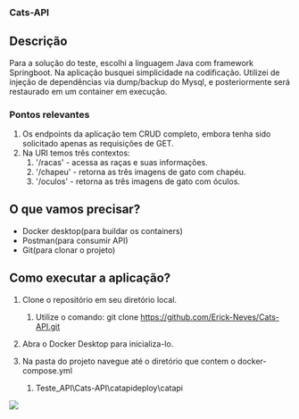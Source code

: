 ### Cats-API

## Descrição

Para a solução do teste, escolhi a linguagem Java com framework Springboot.
Na aplicação busquei simplicidade na codificação.
Utilizei de injeção de dependências via dump/backup do Mysql, e posteriormente será restaurado em um container em execução. 

### Pontos relevantes

1. Os endpoints da aplicação tem CRUD completo, embora tenha sido solicitado apenas as requisições de GET.
2. Na URI temos três contextos:
	1. '/racas' - acessa as raças e suas informações.
	2. '/chapeu' - retorna as três imagens de gato com chapéu.
	3. '/oculos' - retorna as três imagens de gato com óculos.

## O que vamos precisar?

* Docker desktop(para buildar os containers)
* Postman(para consumir API)
* Git(para clonar o projeto)

## Como executar a aplicação?

1. Clone o repositório em seu diretório local.
	1. Utilize o comando: git clone https://github.com/Erick-Neves/Cats-API.git

2. Abra o Docker Desktop para inicializa-lo.

3. Na pasta do projeto navegue até o diretório que contem o docker-compose.yml
	1. Teste_API\Cats-API\catapideploy\catapi
<img align="center" src="https://i.imgur.com/bQ60yKR.jpg"/>
